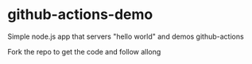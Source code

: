 # github-actions-demo


Simple node.js app that servers "hello world" and demos github-actions

Fork the repo to get the code and follow allong
